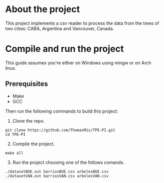 # About the project

This project implements a csv reader to process the data from the trees of two cities: CABA, Argentina and Vancouver, Canada.

# Compile and run the project

This guide assumes you're either on Windows using mingw or on Arch linux.

## Prerequisites

* Make
* GCC

Then run the following commands to build this project:

1. Clone the repo.

```
git clone https://github.com/ThomasMiz/TPE-PI.git
cd TPE-PI
```

2. Compile the project.

```
make all
```

3. Run the project choosing one of the follows comands. 

```
./datasetBUE.out barriosBUE.csv arbolesBUE.csv
./datasetVAN.out barriosVAN.csv arbolesVAN.csv
```

